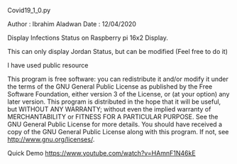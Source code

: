 Covid19_1_0.py

Author : Ibrahim Aladwan
Date   : 12/04/2020

Display Infections Status on Raspberry pi 16x2 Display.

This can only display Jordan Status, but can be modified (Feel free to do it)

I have used public resource 

This program is free software: you can redistribute it and/or modify
it under the terms of the GNU General Public License as published by
the Free Software Foundation, either version 3 of the License, or
(at your option) any later version.
This program is distributed in the hope that it will be useful,
but WITHOUT ANY WARRANTY; without even the implied warranty of
MERCHANTABILITY or FITNESS FOR A PARTICULAR PURPOSE.  See the
GNU General Public License for more details.
You should have received a copy of the GNU General Public License
along with this program.  If not, see <http://www.gnu.org/licenses/>.

Quick Demo
https://www.youtube.com/watch?v=HAmnF1N46kE
